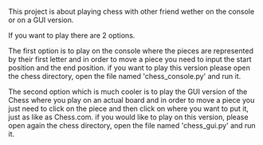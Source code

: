 This project is about playing chess with other friend wether on the console or on a GUI version.

If you want to play there are 2 options.

The first option is to play on the console where the pieces are represented by their first letter and in order to move a 
piece you need to input the start position and the end position. if you want to play this version please 
open the chess directory, open the file named 'chess_console.py' and run it.

The second option which is much cooler is to play the GUI version of the Chess where you play on an actual board and 
in order to move a piece you just need to click on the piece and then click on where you want to put it, just as like as Chess.com.
if you would like to play on this version, please open again the chess directory, open the file named 'chess_gui.py' and run it.
